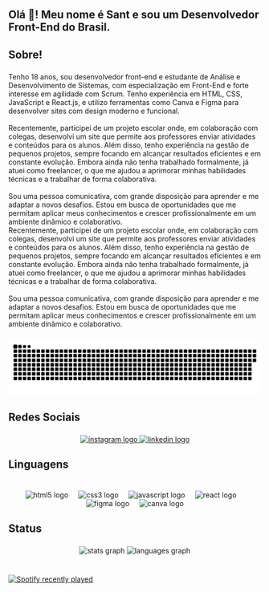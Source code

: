 <h2 align="left">Olá 👋! Meu nome é Sant e sou um Desenvolvedor Front-End do Brasil.</h2>

###

<h2 align="left">Sobre!</h2>

###

<p align="left">Tenho 18 anos, sou desenvolvedor front-end e estudante de Análise e Desenvolvimento de Sistemas, com especialização em Front-End e forte interesse em agilidade com Scrum. Tenho experiência em HTML, CSS, JavaScript e React.js, e utilizo ferramentas como Canva e Figma para desenvolver sites com design moderno e funcional.<br><br>Recentemente, participei de um projeto escolar onde, em colaboração com colegas, desenvolvi um site que permite aos professores enviar atividades e conteúdos para os alunos. Além disso, tenho experiência na gestão de pequenos projetos, sempre focando em alcançar resultados eficientes e em constante evolução. Embora ainda não tenha trabalhado formalmente, já atuei como freelancer, o que me ajudou a aprimorar minhas habilidades técnicas e a trabalhar de forma colaborativa.<br><br>Sou uma pessoa comunicativa, com grande disposição para aprender e me adaptar a novos desafios. Estou em busca de oportunidades que me permitam aplicar meus conhecimentos e crescer profissionalmente em um ambiente dinâmico e colaborativo.<br>Recentemente, participei de um projeto escolar onde, em colaboração com colegas, desenvolvi um site que permite aos professores enviar atividades e conteúdos para os alunos. Além disso, tenho experiência na gestão de pequenos projetos, sempre focando em alcançar resultados eficientes e em constante evolução. Embora ainda não tenha trabalhado formalmente, já atuei como freelancer, o que me ajudou a aprimorar minhas habilidades técnicas e a trabalhar de forma colaborativa.<br><br>Sou uma pessoa comunicativa, com grande disposição para aprender e me adaptar a novos desafios. Estou em busca de oportunidades que me permitam aplicar meus conhecimentos e crescer profissionalmente em um ambiente dinâmico e colaborativo.</p>

###

<img src="https://raw.githubusercontent.com/SantxDeveloper/SantxDeveloper/output/snake.svg" alt="Snake animation" />

###

<h2 align="left">Redes Sociais</h2>

###

<div align="center">
  <a href="https://www.instagram.com/ksantt__/" target="_blank">
    <img src="https://img.shields.io/static/v1?message=Instagram&logo=instagram&label=&color=E4405F&logoColor=white&labelColor=&style=for-the-badge" height="40" alt="instagram logo"  />
  </a>
  <a href="https://www.linkedin.com/in/devsant/" target="_blank">
    <img src="https://img.shields.io/static/v1?message=LinkedIn&logo=linkedin&label=&color=0077B5&logoColor=white&labelColor=&style=for-the-badge" height="40" alt="linkedin logo"  />
  </a>
</div>

###

<h2 align="left">Linguagens</h2>

###

<br clear="both">

<div align="center">
  <img src="https://cdn.jsdelivr.net/gh/devicons/devicon/icons/html5/html5-original.svg" height="50" alt="html5 logo"  />
  <img width="12" />
  <img src="https://cdn.jsdelivr.net/gh/devicons/devicon/icons/css3/css3-original.svg" height="50" alt="css3 logo"  />
  <img width="12" />
  <img src="https://cdn.jsdelivr.net/gh/devicons/devicon/icons/javascript/javascript-original.svg" height="50" alt="javascript logo"  />
  <img width="12" />
  <img src="https://cdn.jsdelivr.net/gh/devicons/devicon/icons/react/react-original.svg" height="50" alt="react logo"  />
  <img width="12" />
  <img src="https://cdn.jsdelivr.net/gh/devicons/devicon/icons/figma/figma-original.svg" height="50" alt="figma logo"  />
  <img width="12" />
  <img src="https://cdn.jsdelivr.net/gh/devicons/devicon/icons/canva/canva-original.svg" height="50" alt="canva logo"  />
</div>

###

<h2 align="left">Status</h2>

###

<div align="center">
  <img src="https://github-readme-stats.vercel.app/api?username=SantxDeveloper&hide_title=false&hide_rank=false&show_icons=true&include_all_commits=false&count_private=true&disable_animations=false&theme=tokyonight&locale=en&hide_border=true" height="150" alt="stats graph"  />
  <img src="https://github-readme-stats.vercel.app/api/top-langs?username=SantxDeveloper&locale=en&hide_title=false&layout=compact&card_width=320&langs_count=5&theme=tokyonight&hide_border=true" height="150" alt="languages graph"  />
</div>

###

<br clear="both">

<div align="left">
  <a href="https://open.spotify.com/user/31dvrydx4b5j6ztcnqzhllhkapvu">
    <img src="https://spotify-recently-played-readme.vercel.app/api?user=31dvrydx4b5j6ztcnqzhllhkapvu&width=1000" alt="Spotify recently played"  />
  </a>
</div>

###
